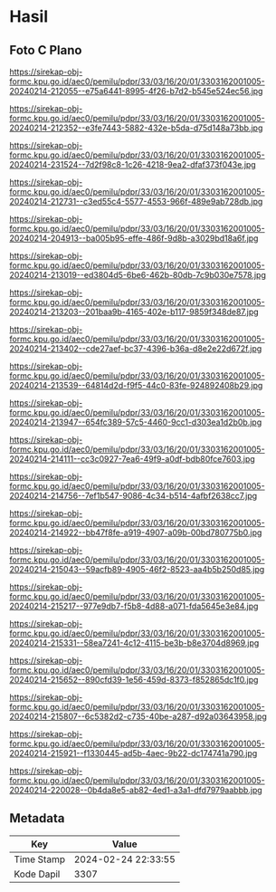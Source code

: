# Hasil

## Foto C Plano

https://sirekap-obj-formc.kpu.go.id/aec0/pemilu/pdpr/33/03/16/20/01/3303162001005-20240214-212055--e75a6441-8995-4f26-b7d2-b545e524ec56.jpg

https://sirekap-obj-formc.kpu.go.id/aec0/pemilu/pdpr/33/03/16/20/01/3303162001005-20240214-212352--e3fe7443-5882-432e-b5da-d75d148a73bb.jpg

https://sirekap-obj-formc.kpu.go.id/aec0/pemilu/pdpr/33/03/16/20/01/3303162001005-20240214-231524--7d2f98c8-1c26-4218-9ea2-dfaf373f043e.jpg

https://sirekap-obj-formc.kpu.go.id/aec0/pemilu/pdpr/33/03/16/20/01/3303162001005-20240214-212731--c3ed55c4-5577-4553-966f-489e9ab728db.jpg

https://sirekap-obj-formc.kpu.go.id/aec0/pemilu/pdpr/33/03/16/20/01/3303162001005-20240214-204913--ba005b95-effe-486f-9d8b-a3029bd18a6f.jpg

https://sirekap-obj-formc.kpu.go.id/aec0/pemilu/pdpr/33/03/16/20/01/3303162001005-20240214-213019--ed3804d5-6be6-462b-80db-7c9b030e7578.jpg

https://sirekap-obj-formc.kpu.go.id/aec0/pemilu/pdpr/33/03/16/20/01/3303162001005-20240214-213203--201baa9b-4165-402e-b117-9859f348de87.jpg

https://sirekap-obj-formc.kpu.go.id/aec0/pemilu/pdpr/33/03/16/20/01/3303162001005-20240214-213402--cde27aef-bc37-4396-b36a-d8e2e22d672f.jpg

https://sirekap-obj-formc.kpu.go.id/aec0/pemilu/pdpr/33/03/16/20/01/3303162001005-20240214-213539--64814d2d-f9f5-44c0-83fe-924892408b29.jpg

https://sirekap-obj-formc.kpu.go.id/aec0/pemilu/pdpr/33/03/16/20/01/3303162001005-20240214-213947--654fc389-57c5-4460-9cc1-d303ea1d2b0b.jpg

https://sirekap-obj-formc.kpu.go.id/aec0/pemilu/pdpr/33/03/16/20/01/3303162001005-20240214-214111--cc3c0927-7ea6-49f9-a0df-bdb80fce7603.jpg

https://sirekap-obj-formc.kpu.go.id/aec0/pemilu/pdpr/33/03/16/20/01/3303162001005-20240214-214756--7ef1b547-9086-4c34-b514-4afbf2638cc7.jpg

https://sirekap-obj-formc.kpu.go.id/aec0/pemilu/pdpr/33/03/16/20/01/3303162001005-20240214-214922--bb47f8fe-a919-4907-a09b-00bd780775b0.jpg

https://sirekap-obj-formc.kpu.go.id/aec0/pemilu/pdpr/33/03/16/20/01/3303162001005-20240214-215043--59acfb89-4905-46f2-8523-aa4b5b250d85.jpg

https://sirekap-obj-formc.kpu.go.id/aec0/pemilu/pdpr/33/03/16/20/01/3303162001005-20240214-215217--977e9db7-f5b8-4d88-a071-fda5645e3e84.jpg

https://sirekap-obj-formc.kpu.go.id/aec0/pemilu/pdpr/33/03/16/20/01/3303162001005-20240214-215331--58ea7241-4c12-4115-be3b-b8e3704d8969.jpg

https://sirekap-obj-formc.kpu.go.id/aec0/pemilu/pdpr/33/03/16/20/01/3303162001005-20240214-215652--890cfd39-1e56-459d-8373-f852865dc1f0.jpg

https://sirekap-obj-formc.kpu.go.id/aec0/pemilu/pdpr/33/03/16/20/01/3303162001005-20240214-215807--6c5382d2-c735-40be-a287-d92a03643958.jpg

https://sirekap-obj-formc.kpu.go.id/aec0/pemilu/pdpr/33/03/16/20/01/3303162001005-20240214-215921--f1330445-ad5b-4aec-9b22-dc174741a790.jpg

https://sirekap-obj-formc.kpu.go.id/aec0/pemilu/pdpr/33/03/16/20/01/3303162001005-20240214-220028--0b4da8e5-ab82-4ed1-a3a1-dfd7979aabbb.jpg


## Metadata

| Key        | Value               |
| ---------- | ------------------- |
| Time Stamp | 2024-02-24 22:33:55 |
| Kode Dapil | 3307                |



